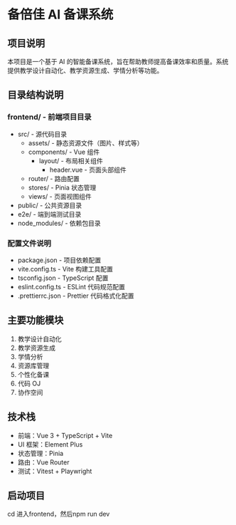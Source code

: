 # 备倍佳 AI 备课系统

## 项目说明
本项目是一个基于 AI 的智能备课系统，旨在帮助教师提高备课效率和质量。系统提供教学设计自动化、教学资源生成、学情分析等功能。

## 目录结构说明

### frontend/ - 前端项目目录
- src/ - 源代码目录
  - assets/ - 静态资源文件（图片、样式等）
  - components/ - Vue 组件
    - layout/ - 布局相关组件
      - header.vue - 页面头部组件
  - router/ - 路由配置
  - stores/ - Pinia 状态管理
  - views/ - 页面视图组件
- public/ - 公共资源目录
- e2e/ - 端到端测试目录
- node_modules/ - 依赖包目录

### 配置文件说明
- package.json - 项目依赖配置
- vite.config.ts - Vite 构建工具配置
- tsconfig.json - TypeScript 配置
- eslint.config.ts - ESLint 代码规范配置
- .prettierrc.json - Prettier 代码格式化配置

## 主要功能模块
1. 教学设计自动化
2. 教学资源生成
3. 学情分析
4. 资源库管理
5. 个性化备课
6. 代码 OJ
7. 协作空间

## 技术栈
- 前端：Vue 3 + TypeScript + Vite
- UI 框架：Element Plus
- 状态管理：Pinia
- 路由：Vue Router
- 测试：Vitest + Playwright 

## 启动项目
cd 进入frontend，然后npm run dev